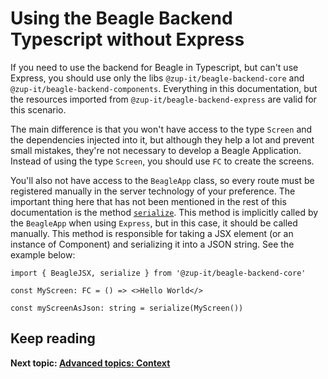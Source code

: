 # Using the Beagle Backend Typescript without Express
If you need to use the backend for Beagle in Typescript, but can't use Express, you should use only the libs
`@zup-it/beagle-backend-core` and `@zup-it/beagle-backend-components`. Everything in this documentation, but the
resources imported from `@zup-it/beagle-backend-express` are valid for this scenario.

The main difference is that you won't have access to the type `Screen` and the dependencies injected into it, but
although they help a lot and prevent small mistakes, they're not necessary to develop a Beagle Application. Instead of
using the type `Screen`, you should use `FC` to create the screens.

You'll also not have access to the `BeagleApp` class, so every route must be registered manually in the server
technology of your preference. The important thing here that has not been mentioned in the rest of this documentation is
the method [`serialize`](todo). This method is implicitly called by the `BeagleApp` when using `Express`, but in this
case, it should be called manually. This method is responsible for taking a JSX element (or an instance of Component)
and serializing it into a JSON string. See the example below:

```tsx
import { BeagleJSX, serialize } from '@zup-it/beagle-backend-core'

const MyScreen: FC = () => <>Hello World</>

const myScreenAsJson: string = serialize(MyScreen())
```

## Keep reading
**Next topic: [Advanced topics: Context](/advanced/context)**
